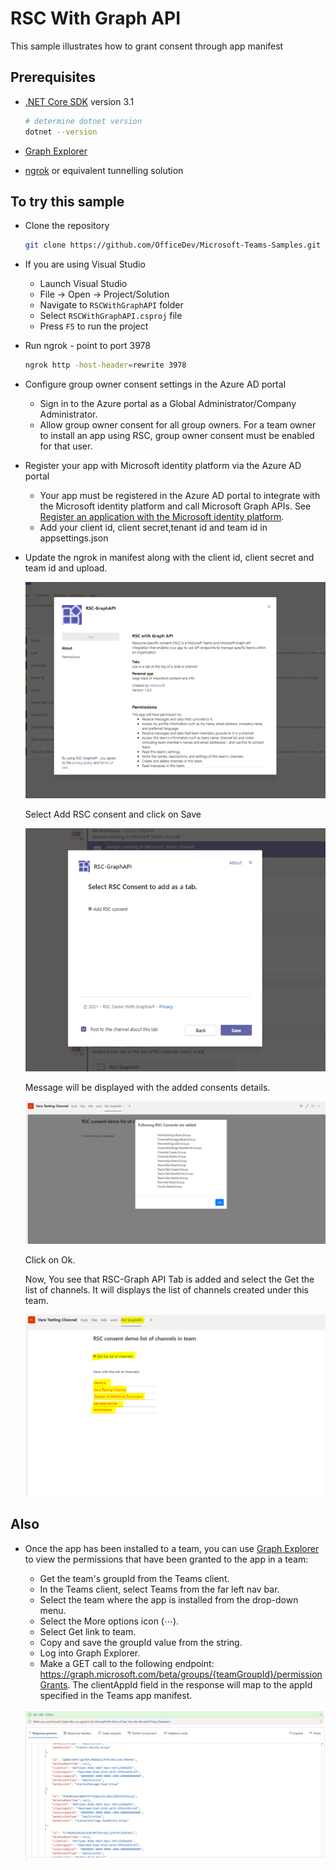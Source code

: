 ﻿# RSC With Graph API

This sample illustrates how to grant consent through app manifest 

## Prerequisites

- [.NET Core SDK](https://dotnet.microsoft.com/download) version 3.1

  ```bash
  # determine dotnet version
  dotnet --version
  ```
- [Graph Explorer](https://developer.microsoft.com/en-us/graph/graph-explorer)

- [ngrok](https://ngrok.com/) or equivalent tunnelling solution

## To try this sample

- Clone the repository 
   ```bash
   git clone https://github.com/OfficeDev/Microsoft-Teams-Samples.git
   ```

- If you are using Visual Studio

  - Launch Visual Studio
  - File -> Open -> Project/Solution
  - Navigate to `RSCWithGraphAPI` folder
  - Select `RSCWithGraphAPI.csproj` file
  - Press `F5` to run the project

- Run ngrok - point to port 3978
  ```bash
  ngrok http -host-header=rewrite 3978
  ```

- Configure group owner consent settings in the Azure AD portal
  - Sign in to the Azure portal as a Global Administrator/Company Administrator.
  - Allow group owner consent for all group owners. For a team owner to install an app using RSC, group owner consent must be enabled for that user.

- Register your app with Microsoft identity platform via the Azure AD portal
  - Your app must be registered in the Azure AD portal to integrate with the Microsoft identity platform and call Microsoft Graph APIs. See [Register an application with the Microsoft identity platform](https://docs.microsoft.com/en-us/graph/auth-register-app-v2). 
  - Add your client id, client secret,tenant id and team id  in appsettings.json

- Update the ngrok in manifest along with the client id, client secret and team id and upload.
  
  
  ![](RSCWithGraphAPI/Images/Picture1.png)
  
  
  
  Select Add RSC consent and click on Save
  
   ![](RSCWithGraphAPI/Images/Picture2.png)
   
   Message will be displayed with the added consents details. 
   
    ![](RSCWithGraphAPI/Images/Picture4.png)  
   
   Click on Ok.
   
   Now, You see that RSC-Graph API Tab is added and select the Get the list of channels.
   It will displays the list of channels created under this team.
   
    ![](RSCWithGraphAPI/Images/Picture5.Png)
   

## Also
 - Once the app has been installed to a team, you can use [Graph Explorer](https://developer.microsoft.com/en-us/graph/graph-explorer) to view the permissions that have been granted to the app in a team:

   - Get the team's groupId from the Teams client.
   - In the Teams client, select Teams from the far left nav bar.
   - Select the team where the app is installed from the drop-down menu.
   - Select the More options icon (⋯).
   - Select Get link to team.
   - Copy and save the groupId value from the string.
   - Log into Graph Explorer.
   - Make a GET call to the following endpoint: https://graph.microsoft.com/beta/groups/{teamGroupId}/permissionGrants. The clientAppId field in the response will map to the           appId specified in the Teams app manifest.
   
    ![](RSCWithGraphAPI/Images/Picture3.png)






